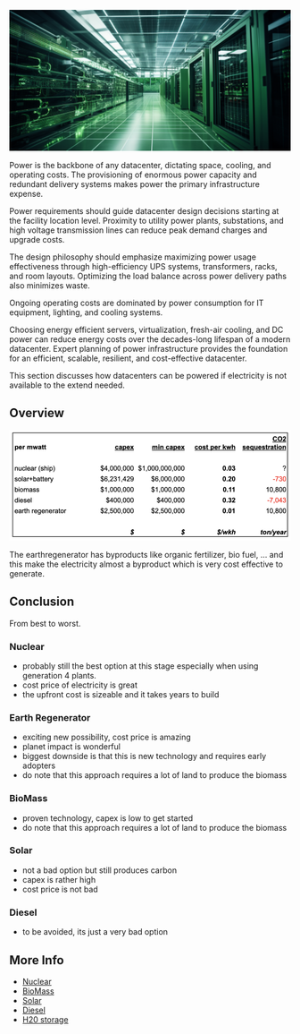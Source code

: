 ![](img/poweroverview.png)

Power is the backbone of any datacenter, dictating space, cooling, and operating costs. The provisioning of enormous power capacity and redundant delivery systems makes power the primary infrastructure expense. 

Power requirements should guide datacenter design decisions starting at the facility location level. Proximity to utility power plants, substations, and high voltage transmission lines can reduce peak demand charges and upgrade costs. 

The design philosophy should emphasize maximizing power usage effectiveness through high-efficiency UPS systems, transformers, racks, and room layouts. Optimizing the load balance across power delivery paths also minimizes waste. 

Ongoing operating costs are dominated by power consumption for IT equipment, lighting, and cooling systems. 

Choosing energy efficient servers, virtualization, fresh-air cooling, and DC power can reduce energy costs over the decades-long lifespan of a modern datacenter. Expert planning of power infrastructure provides the foundation for an efficient, scalable, resilient, and cost-effective datacenter.

This section discusses how datacenters can be powered if electricity is not available to the extend needed.

## Overview

![](img/overview_power.png)

The earthregenerator has byproducts like organic fertilizer, bio fuel, ... and this make the electricity almost a byproduct which is very cost effective to generate.

## Conclusion

From best to worst.

### Nuclear

- probably still the best option at this stage especially when using generation 4 plants.
- cost price of electricity is great
- the upfront cost is sizeable and it takes years to build

### Earth Regenerator

- exciting new possibility, cost price is amazing
- planet impact is wonderful
- biggest downside is that this is new technology and requires early adopters
- do note that this approach requires a lot of land to produce the biomass

### BioMass

- proven technology, capex is low to get started 
- do note that this approach requires a lot of land to produce the biomass

### Solar

- not a bad option but still produces carbon
- capex is rather high
- cost price is not bad

### Diesel

- to be avoided, its just a very bad option

## More Info

- [Nuclear](power_nuclear.md)
- [BioMass](power_biomass.md)
- [Solar](power_solar.md)
- [Diesel](power_diesel.md)
- [H20 storage](power_h20.md)

